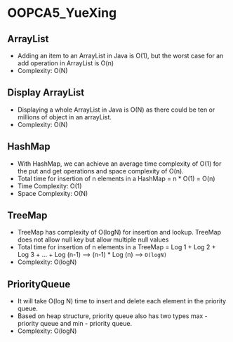 # OOPCA5_YueXing


## ArrayList
* Adding an item to an ArrayList in Java is O(1), but the worst case for an add operation in ArrayList is O(n)
* Complexity: O(N)


## Display ArrayList
* Displaying a whole ArrayList in Java is O(N) as there could be ten or millions of object in an arrayList.
* Complexity: O(N)


## HashMap
* With HashMap, we can achieve an average time complexity of O(1) for the put and get operations and space complexity of O(n).
* Total time for insertion of n elements in a HashMap = n * O(1) = O(n)
* Time Complexity: O(1)
* Space Complexity: O(N)

## TreeMap 
* TreeMap has complexity of O(logN) for insertion and lookup. TreeMap does not allow null key but allow multiple null values
* Total  time for insertion of n elements in a TreeMap = Log 1 + Log 2 + Log 3 + ... + Log (n-1) --> (n-1) * Log (n) --> `O(logN)`
* Complexity: O(logN)


## PriorityQueue
* It will take O(log N) time to insert and delete each element in the priority queue.
* Based on heap structure, priority queue also has two types max - priority queue and min - priority queue.
* Complexity: O(logN)
